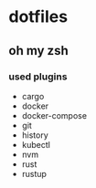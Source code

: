 # dotfiles

## oh my zsh

### used plugins

- cargo
- docker
- docker-compose
- git
- history
- kubectl
- nvm
- rust
- rustup
